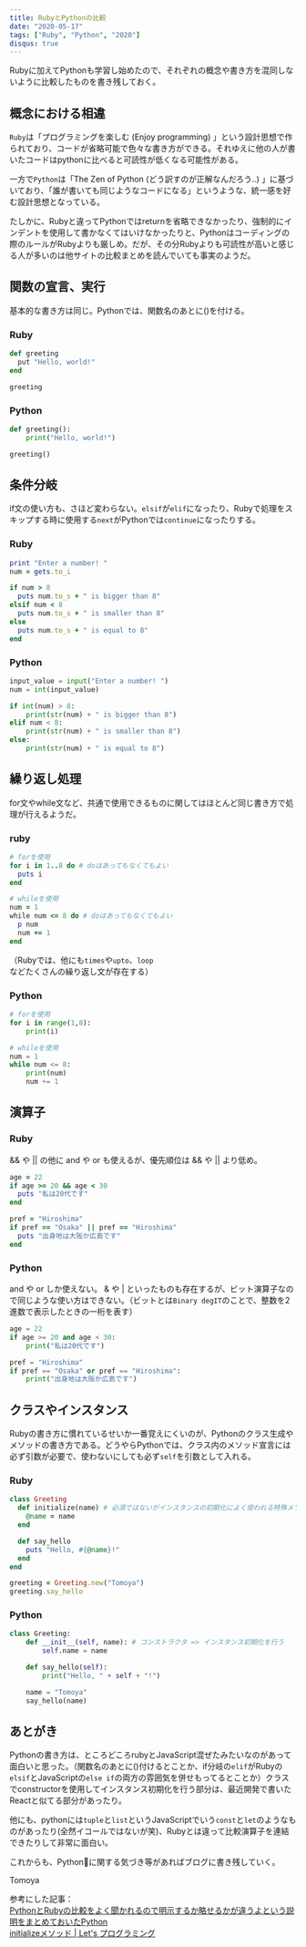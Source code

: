 ```yaml
---
title: RubyとPythonの比較
date: "2020-05-17"
tags: ["Ruby", "Python", "2020"]
disqus: true
---
```


Rubyに加えてPythonも学習し始めたので、それぞれの概念や書き方を混同しないように比較したものを書き残しておく。


## 概念における相違
`Ruby`は「プログラミングを楽しむ (Enjoy programming) 」という設計思想で作られており、コードが省略可能で色々な書き方ができる。それゆえに他の人が書いたコードはpythonに比べると可読性が低くなる可能性がある。

一方で`Python`は「The Zen of Python (どう訳すのが正解なんだろう..) 」に基づいており、「誰が書いても同じようなコードになる」というような、統一感を好む設計思想となっている。

たしかに、Rubyと違ってPythonではreturnを省略できなかったり、強制的にインデントを使用して書かなくてはいけなかったりと、Pythonはコーディングの際のルールがRubyよりも厳しめ。だが、その分Rubyよりも可読性が高いと感じる人が多いのは他サイトの比較まとめを読んでいても事実のようだ。

## 関数の宣言、実行
基本的な書き方は同じ。Pythonでは、関数名のあとに()を付ける。
### Ruby
```ruby
def greeting
  put "Hello, world!"
end

greeting
```

### Python
```python
def greeting():
    print("Hello, world!")

greeting()
```

## 条件分岐
if文の使い方も、さほど変わらない。`elsif`が`elif`になったり、Rubyで処理をスキップする時に使用する`next`がPythonでは`continue`になったりする。
### Ruby
```ruby
print "Enter a number! "
num = gets.to_i

if num > 8
  puts num.to_s + " is bigger than 8"
elsif num < 8
  puts num.to_s + " is smaller than 8"
else
  puts num.to_s + " is equal to 8"
end
```

### Python
```python
input_value = input("Enter a number! ")
num = int(input_value)

if int(num) > 8:
    print(str(num) + " is bigger than 8")
elif num < 8:
    print(str(num) + " is smaller than 8")
else:
    print(str(num) + " is equal to 8")
```

## 繰り返し処理
for文やwhile文など、共通で使用できるものに関してはほとんど同じ書き方で処理が行えるようだ。
### ruby
```ruby
# forを使用
for i in 1..8 do # doはあってもなくてもよい
  puts i
end

# whileを使用
num = 1
while num <= 8 do # doはあってもなくてもよい
  p num
  num += 1
end
```
（Rubyでは、他にも`times`や`upto`、`loop`などたくさんの繰り返し文が存在する）

### Python
```python
# forを使用
for i in range(1,8):
    print(i)

# whileを使用
num = 1
while num <= 8:
    print(num)
    num += 1
```

## 演算子
### Ruby
&& や || の他に and や or も使えるが、優先順位は && や || より低め。
```ruby
age = 22
if age >= 20 && age < 30
  puts "私は20代です"
end

pref = "Hiroshima"
if pref == "Osaka" || pref == "Hiroshima"
  puts "出身地は大阪か広島です"
end
```

### Python
and や or しか使えない。 & や | といったものも存在するが、ビット演算子なので同じような使い方はできない。（ビットとは`Binary degIT`のことで、整数を2進数で表示したときの一桁を表す）
```python
age = 22
if age >= 20 and age < 30:
    print("私は20代です")

pref = "Hiroshima"
if pref == "Osaka" or pref == "Hiroshima":
    print("出身地は大阪か広島です")

```

## クラスやインスタンス
Rubyの書き方に慣れているせいか一番覚えにくいのが、Pythonのクラス生成やメソッドの書き方である。どうやらPythonでは、クラス内のメソッド宣言には必ず引数が必要で、使わないにしても必ず`self`を引数として入れる。
### Ruby
```ruby
class Greeting
  def initialize(name) # 必須ではないがインスタンスの初期化によく使われる特殊メソッド
    @name = name
  end

  def say_hello
    puts "Hello, #{@name}!"
  end
end

greeting = Greeting.new("Tomoya")
greeting.say_hello
```

### Python
```python
class Greeting:
    def __init__(self, name): # コンストラクタ => インスタンス初期化を行う
        self.name = name

    def say_hello(self):
        print("Hello, " + self + "!")

    name = "Tomoya"
    say_hello(name)
```


## あとがき
Pythonの書き方は、ところどころrubyとJavaScript混ぜたみたいなのがあって面白いと思った。（関数名のあとに()付けるとことか、if分岐の`elif`がRubyの`elsif`とJavaScriptの`else if`の両方の雰囲気を併せもってるとことか）クラスでconstructorを使用してインスタンス初期化を行う部分は、最近開発で書いたReactと似てる部分があったり。

他にも、pythonには`tuple`と`list`というJavaScriptでいう`const`と`let`のようなものがあったり(全然イコールではないが笑)、Rubyとは違って比較演算子を連結できたりして非常に面白い。

これからも、Pythonに関する気づき等があればブログに書き残していく。

Tomoya

参考にした記事：  
[PythonとRubyの比較をよく聞かれるので明示するか略せるかが違うよという説明をまとめておいたPython](https://blog.hirokiky.org/entry/2019/02/06/120114)  
[initializeメソッド | Let's プログラミング](https://www.javadrive.jp/ruby/class/index5.html)  
